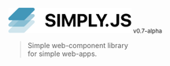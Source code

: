 <img src="docs/images/logo.png" width="250px"> <small>v0.7-alpha</small>
> Simple web-component library<br>for simple web-apps.

<center>
    <repl-component id="pxen71pu7juv1ie" download="false"></replcomponent>
</center>